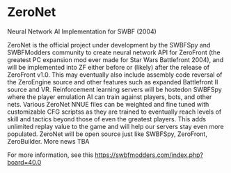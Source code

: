 # ZeroNet
Neural Network AI Implementation for SWBF (2004)

ZeroNet is the official project under development by the SWBFSpy and SWBFModders community to create neural network API for ZeroFront (the greatest PC expansion mod ever made for Star Wars Battlefront 2004), and will be implemented into ZF either before or (likely) after the release of ZeroFront v1.0. This may eventually also include assembly code reversal of the ZeroEngine source and other features such as expanded Battlefront II source and VR. Reinforcement learning servers will be hostedon SWBFSpy where the player emulation AI can train against players, bots, and other nets. Various ZeroNet NNUE files can be weighted and fine tuned with customizable CFG scriptss as they are trained to eventually reach levels of skill and tactics beyond those of even the greatest players. This adds unlimited replay value to the game and will help our servers stay even more populated. ZeroNet will be open source just like SWBFSpy, ZeroFront, ZeroBuilder. More news TBA

For more information, see this
https://swbfmodders.com/index.php?board=40.0

